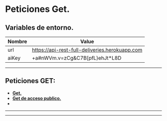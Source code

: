 # **Peticiones Get.**
## **Variables de entorno.**

| Nombre               | Value                                                   |
|----------------------|---------------------------------------------------------|
|  url                 |  https://api-rest-full-deliveries.herokuapp.com         |
|  aiKey               |  +a#nWVm.v=zCg&C7B[pfL)ehJt*L8D                         |
---
## **Peticiones GET:**
 - [**Get.**]("../Get/get.md)
 - [**Get de acceso publico.**]("../Get/getAccesoPublico.md")
 -
---


---